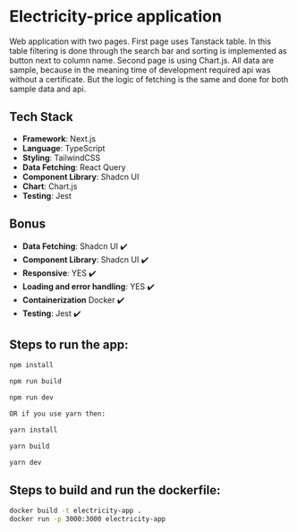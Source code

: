 # Electricity-price application

Web application with two pages. First page uses Tanstack table. In this table 
filtering is done through the search bar and sorting is 
implemented as button next to column name. Second page is using Chart.js.
All data are sample, because in the meaning time of development required api was without a certificate.
But the logic of fetching is the same and done for both sample data and api.

## Tech Stack
- **Framework**: Next.js
- **Language**: TypeScript
- **Styling**: TailwindCSS
- **Data Fetching**: React Query
- **Component Library**: Shadcn UI
- **Chart**: Chart.js
- **Testing**: Jest

## Bonus 
- **Data Fetching**: Shadcn UI ✔️
- **Component Library**: Shadcn UI ✔️
- **Responsive**: YES ✔️
- **Loading and error handling**: YES ✔️
- **Containerization** Docker ✔️
- **Testing**: Jest ✔️
## Steps to run the app:

```bash
npm install

npm run build 

npm run dev

OR if you use yarn then:

yarn install

yarn build

yarn dev
```

## Steps to build and run the dockerfile:
```bash
docker build -t electricity-app .
docker run -p 3000:3000 electricity-app
```
